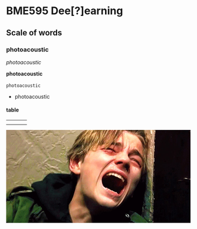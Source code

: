 # BME595 Dee[?]earning
## Scale of words
### photoacoustic 


*photoacoustic* 

**photoacoustic** 

`photoacoustic`

- photoacoustic

#### **table**

|            |           |                   |                    |
|------------|-----------|-------------------|--------------------|
|            |           |                   |                    |
|            |           |                   |                    |
  
  
  
  
  
  
  
  
  
  
  
  
  
  
  
![my true feeling of doing homework](https://github.com/photoacoustic/bme595-project-2017/blob/master/dry-your-eyes-mate-12-actors-with-the-best-on-screen-cry-faces-675988.jpg)
